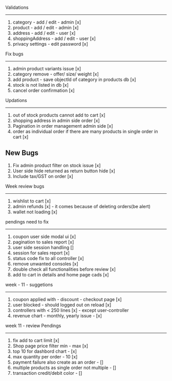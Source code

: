 Validations
__________________

1. category - add / edit - admin [x]
2. product - add / edit - admin [x]
3. address - add / edit  - user [x]
4. shoppingAddress - add / edit  - user [x]
5. privacy settings - edit password [x]

Fix bugs
_________________

1. admin product variants issue [x]
2. category remove - offer/ size/ weight [x]
3. add product - save objectId of category in products db [x]
4. stock is not listed in db [x]
5. cancel order confirmation [x]


Updations
_________________

1. out of stock products cannot add to cart [x]
2. shopping address in admin side order [x]
3. Pagination in order management admin side [x]
4. order as individual order if there are many products in single order in cart [x]




New Bugs
----------

1. Fix admin product filter on stock issue [x]
2. User side hide returned as return button hide [x]
3. Include tax/GST on order [x]
 

Week review bugs
________________

1. wishlist to cart [x]
2. admin refunds [x] - it comes because of deleting orders(be alert)
3. wallet not loading [x]


pendings need to fix
_______________________

1. coupon user side modal ui [x]
2. pagination to sales report [x]
3. user side session handling []
4. session for sales report [x]
5. status code fix to all controller [x]
6. remove unwanted consoles [x]
7. double check all functionalities before review [x]
8. add to cart in details and home page cads [x]


week - 11 - suggetions
_______________________

1. coupon applied with - discount - checkout page [x]
2. user blocked - should logged out on reload [x]
3. controllers with < 250 lines [x] - except user-controller
4. revenue chart - monthly, yearly issue - [x]


week 11 - review Pendings
_________________________

1. fix add to cart limit [x]
2. Shop page price filter min - max [x]
3. top 10 for dashbord chart - [x]
4. max quantity per order - 10 [x]
5. payment failure also create as an order - []
5. multiple products as single order not multiple - []
6. transaction credit/debit color - []